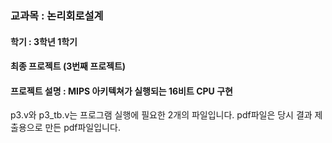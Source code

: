 ### 교과목 : 논리회로설계
#### 학기 : 3학년 1학기
#### 최종 프로젝트 (3번째 프로젝트)
#### 프로젝트 설명 : MIPS 아키텍쳐가 실행되는 16비트 CPU 구현
 
p3.v와 p3_tb.v는 프로그램 실행에 필요한 2개의 파일입니다.
pdf파일은 당시 결과 제출용으로 만든 pdf파일입니다.
